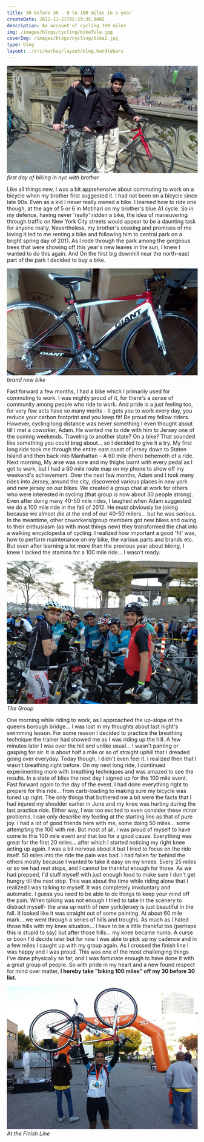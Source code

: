 ```yaml
---
title: 30 before 30 - 0 to 100 miles in a year
createDate: 2012-11-21T05:29:35.000Z
description: An account of cycling 100 miles
img: /images/blogs/cycling/bikeTile.jpg
coverImg: /images/blogs/cycling/bike2.jpg
type: blog
layout: ./src/markup/layout/blog.handlebars
---
```


![My Brother and I with our rented bikes](../../images/blogs/cycling/bikeBro.jpg)
*first day of biking in nyc with brother*

Like all things new, I was a bit apprehensive about commuting to work on a bicycle when my brother first suggested it. I had not been on a bicycle since late 90s. Even as a kid I never really owned a bike. I learned how to ride one though, at the age of 5 or 6 in Motihari on my brother's blue A1 cycle. So in my defence, having never 'really' ridden a bike, the idea of maneuvering through traffic on New York City streets would appear to be a daunting task for anyone really. Nevertheless, my brother's coaxing and promises of me loving it led to me renting a bike and following him to central park on a bright spring day of 2011. As I rode through the park among the gorgeous trees that were showing off this year's new leaves in the sun, I knew I wanted to do this again. And On the first big downhill near the north-east part of the park I decided to buy a bike.

![My very first bicycle](../../images/blogs/cycling/bike2.jpg)
*brand new bike*

Fast forward a few months, I had a bike which I primarily used for commuting to work. I was mighty proud of it, for there's a sense of community among people who ride to work. And pride is a just feeling too, for very few acts have so many merits - It gets  you to work every day, you reduce your carbon footprint and you keep fit! Be proud my fellow riders. However, cycling long distance was never something I even thought about till I met a coworker, Adam. He wanted me to ride with him to Jersey one of the coming weekends. Traveling to another state? On a bike? That sounded like something you could brag about… so I decided to give it a try. My first long ride took me through the entire east coast of jersey down to Staten Island and then back into Manhattan - A 60 mile (then) behemoth of a ride. Next morning, My arse was sore and my thighs burnt with every pedal as I got to work, but I had a 60 mile route map on my phone to show off my weekend's achievement. 
Over the next few months, Adam and I took many rides into Jersey, around the city, discovered various places in new york and new jersey on our bikes. We created a group chat at work for others who were interested in cycling (that group is now about 30 people strong). Even after doing many 40-50 mile rides, I laughed when Adam suggested we do a 100 mile ride in the fall of 2012. He must obviously be joking because we almost die at the end of our 40-50 milers… but he was serious. In the meantime, other coworkers/group members got new bikes and owing to their enthusiasm (as with most things new) they transformed the chat into a walking encyclopedia of cycling. I realized how important a good 'fit' was, how to perform maintenance on my bike, the various parts and brands etc. But even after learning a lot more than the previous year about biking, I knew I lacked the stamina for a 100 mile ride… I wasn't ready. 

![The Group for 100](../../images/blogs/cycling/group.jpg)
*The Group*

One morning while riding to work, as I approached the up-slope of the queens borough bridge… I was lost in my thoughts about last night's swimming lesson. For some reason I decided to practice the breathing technique the trainer had showed me as I was riding up the hill. A few minutes later I was over the hill and unlike usual… I wasn't panting or gasping for air. It is about half a mile or so of straight uphill that I dreaded going over everyday. Today though, I didn't even feel it. I realized then that I wasn't breathing right before. On my next long ride, I continued experimenting more with breathing techniques and was amazed to see the results. In a state of bliss the next day I signed up for the 100 mile event.
Fast forward again to the day of the event. I had done everything right to prepare for this ride… from carb-loading to making sure my bicycle was tuned up right. The only things that bothered me a bit were the facts that I had injured my shoulder earlier in June and my knee was hurting during the last practice ride. Either way, I was too excited to even consider these minor problems. I can only describe my feeling at the starting line as that of pure joy. I had a lot of good friends here with me, some doing 50 miles… some attempting the 100 with me. But most of all, I was proud of myself to have come to this 100 mile event and that too for a good cause. Everything was great for the first 20 miles… after which I started noticing my right knee acting up again. I was a bit nervous about it but I tried to focus on the ride itself. 50 miles into the ride the pain was bad. I had fallen far behind the others mostly because I wanted to take it easy on my knees. Every 25 miles or so we had rest stops, and I cannot be thankful enough for those. As we had prepped, I'd stuff myself with just enough food to make sure I don't get hungry till the next stop. This was about the time while riding alone that I realized I was talking to myself. It was completely involuntary and automatic. I guess you need to be able to do things to keep your mind off the pain. When talking was not enough I tried to take in the scenery to distract myself- the area up north of new york/jersey is just beautiful in the fall. It looked like it was straight out of some painting. At about 60 mile mark… we went through a series of hills and troughs. As much as I hated those hills with my knee situation… I have to be a little thankful too (perhaps this is stupid to say) but after those hills… my knee became numb. A curse or boon I'd decide later but for now I was able to pick up my cadence and in a few miles I caught up with my group again. 
As I crossed the finish line I was happy and I was proud. This was one of the most challenging things I've done physically so far, and I was fortunate enough to have done it with a great group of people. So with pride in my heart and a new found respect for mind over matter, **I hereby take "biking 100 miles" off my 30 before 30 list**.

![My Finishers photo](../../images/blogs/cycling/22496_541196291420_1125156471_n.jpg)
*At the Finish Line*